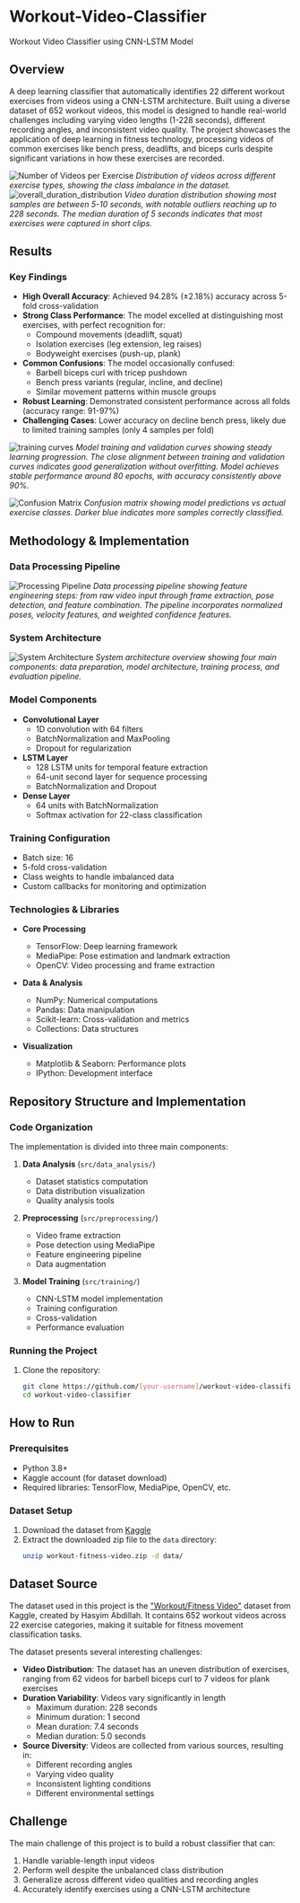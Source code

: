 # Workout-Video-Classifier
Workout Video Classifier using CNN-LSTM Model 

## Overview
A deep learning classifier that automatically identifies 22 different workout exercises from videos using a CNN-LSTM architecture. Built using a diverse dataset of 652 workout videos, this model is designed to handle real-world challenges including varying video lengths (1-228 seconds), different recording angles, and inconsistent video quality. The project showcases the application of deep learning in fitness technology, processing videos of common exercises like bench press, deadlifts, and biceps curls despite significant variations in how these exercises are recorded.

![Number of Videos per Exercise](/images/Number%20of%20Videos%20per%20Exercise.png)
*Distribution of videos across different exercise types, showing the class imbalance in the dataset.*
![overall_duration_distribution](/images/overall_duration_distribution.png)
*Video duration distribution showing most samples are between 5-10 seconds, with notable outliers reaching up to 228 seconds. The median duration of 5 seconds indicates that most exercises were captured in short clips.*

## Results
### Key Findings
- **High Overall Accuracy**: Achieved 94.28% (±2.18%) accuracy across 5-fold cross-validation
- **Strong Class Performance**: The model excelled at distinguishing most exercises, with perfect recognition for:
  - Compound movements (deadlift, squat)
  - Isolation exercises (leg extension, leg raises)
  - Bodyweight exercises (push-up, plank)
- **Common Confusions**: The model occasionally confused:
  - Barbell biceps curl with tricep pushdown
  - Bench press variants (regular, incline, and decline)
  - Similar movement patterns within muscle groups
- **Robust Learning**: Demonstrated consistent performance across all folds (accuracy range: 91-97%)
- **Challenging Cases**: Lower accuracy on decline bench press, likely due to limited training samples (only 4 samples per fold)

![training curves](/images/training_curves.png)
*Model training and validation curves showing steady learning progression. The close alignment between training and validation curves indicates good generalization without overfitting. Model achieves stable performance around 80 epochs, with accuracy consistently above 90%.*

![Confusion Matrix](/images/confusion_matrix.png)
*Confusion matrix showing model predictions vs actual exercise classes. Darker blue indicates more samples correctly classified.*

## Methodology & Implementation

### Data Processing Pipeline
![Processing Pipeline](/images/processing%20new.png)
*Data processing pipeline showing feature engineering steps: from raw video input through frame extraction, pose detection, and feature combination. The pipeline incorporates normalized poses, velocity features, and weighted confidence features.*

### System Architecture
![System Architecture](/images/model-diagram.png)
*System architecture overview showing four main components: data preparation, model architecture, training process, and evaluation pipeline.*

### Model Components
- **Convolutional Layer**
  - 1D convolution with 64 filters
  - BatchNormalization and MaxPooling
  - Dropout for regularization
- **LSTM Layer**
  - 128 LSTM units for temporal feature extraction
  - 64-unit second layer for sequence processing
  - BatchNormalization and Dropout
- **Dense Layer**
  - 64 units with BatchNormalization
  - Softmax activation for 22-class classification

### Training Configuration
- Batch size: 16
- 5-fold cross-validation
- Class weights to handle imbalanced data
- Custom callbacks for monitoring and optimization

### Technologies & Libraries
- **Core Processing**
  - TensorFlow: Deep learning framework
  - MediaPipe: Pose estimation and landmark extraction
  - OpenCV: Video processing and frame extraction

- **Data & Analysis**
  - NumPy: Numerical computations
  - Pandas: Data manipulation
  - Scikit-learn: Cross-validation and metrics
  - Collections: Data structures

- **Visualization**
  - Matplotlib & Seaborn: Performance plots
  - IPython: Development interface

## Repository Structure and Implementation

### Code Organization
The implementation is divided into three main components:

1. **Data Analysis** (`src/data_analysis/`)
   - Dataset statistics computation
   - Data distribution visualization
   - Quality analysis tools

2. **Preprocessing** (`src/preprocessing/`)
   - Video frame extraction
   - Pose detection using MediaPipe
   - Feature engineering pipeline
   - Data augmentation

3. **Model Training** (`src/training/`)
   - CNN-LSTM model implementation
   - Training configuration
   - Cross-validation
   - Performance evaluation

### Running the Project
1. Clone the repository:
   ```bash
   git clone https://github.com/[your-username]/workout-video-classifier
   cd workout-video-classifier

## How to Run
### Prerequisites
- Python 3.8+
- Kaggle account (for dataset download)
- Required libraries: TensorFlow, MediaPipe, OpenCV, etc.

### Dataset Setup
1. Download the dataset from [Kaggle](https://www.kaggle.com/datasets/hasyimabdillah/workoutfitness-video)
2. Extract the downloaded zip file to the `data` directory:
   ```bash
   unzip workout-fitness-video.zip -d data/

## Dataset Source
The dataset used in this project is the ["Workout/Fitness Video"](https://www.kaggle.com/datasets/hasyimabdillah/workoutfitness-video) dataset from Kaggle, created by Hasyim Abdillah. It contains 652 workout videos across 22 exercise categories, making it suitable for fitness movement classification tasks.

The dataset presents several interesting challenges:

- **Video Distribution**: The dataset has an uneven distribution of exercises, ranging from 62 videos for barbell biceps curl to 7 videos for plank exercises
- **Duration Variability**: Videos vary significantly in length
  - Maximum duration: 228 seconds
  - Minimum duration: 1 second
  - Mean duration: 7.4 seconds
  - Median duration: 5.0 seconds
- **Source Diversity**: Videos are collected from various sources, resulting in:
  - Different recording angles
  - Varying video quality
  - Inconsistent lighting conditions
  - Different environmental settings

## Challenge
The main challenge of this project is to build a robust classifier that can:
1. Handle variable-length input videos
2. Perform well despite the unbalanced class distribution
3. Generalize across different video qualities and recording angles
4. Accurately identify exercises using a CNN-LSTM architecture
